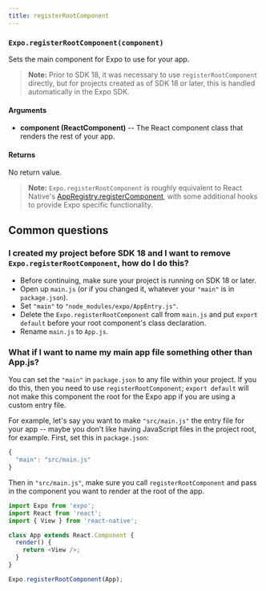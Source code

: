 ```yaml
---
title: registerRootComponent
---
```


### `Expo.registerRootComponent(component)`

Sets the main component for Expo to use for your app.

> **Note:** Prior to SDK 18, it was necessary to use `registerRootComponent` directly, but for projects created as of SDK 18 or later, this is handled automatically in the Expo SDK.

#### Arguments

-   **component (ReactComponent)** -- The React component class that renders the rest of your app.

#### Returns

No return value.

> **Note:** `Expo.registerRootComponent` is roughly equivalent to React Native's [AppRegistry.registerComponent](https://facebook.github.io/react-native/docs/appregistry.html), with some additional hooks to provide Expo specific functionality.

## Common questions

### I created my project before SDK 18 and I want to remove `Expo.registerRootComponent`, how do I do this?

- Before continuing, make sure your project is running on SDK 18 or later.
- Open up `main.js` (or if you changed it, whatever your `"main"` is in `package.json`).
- Set `"main"` to `"node_modules/expo/AppEntry.js"`.
- Delete the `Expo.registerRootComponent` call from `main.js` and put `export default` before your root component's class declaration.
- Rename `main.js` to `App.js`.

### What if I want to name my main app file something other than App.js?

You can set the `"main"` in `package.json` to any file within your
project. If you do this, then you need to use `registerRootComponent`;
`export default` will not make this component the root for the Expo app
if you are using a custom entry file.

For example, let's say you want to make `"src/main.js"` the entry file
for your app -- maybe you don't like having JavaScript files in the
project root, for example. First, set this in `package.json`:


```javascript
{
  "main": "src/main.js"
}
```

Then in `"src/main.js"`, make sure you call `registerRootComponent` and
pass in the component you want to render at the root of the app.

```javascript
import Expo from 'expo';
import React from 'react';
import { View } from 'react-native';

class App extends React.Component {
  render() {
    return <View />;
  }
}

Expo.registerRootComponent(App);
```

